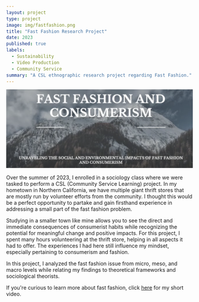 ```yaml
---
layout: project
type: project
image: img/fastfashion.png
title: "Fast Fashion Research Project"
date: 2023
published: true
labels:
  - Sustainability
  - Video Production
  - Community Service
summary: "A CSL ethnographic research project regarding Fast Fashion."
---
```


<div class="text-center p-4">
  <img width="800px" src="../img/ffc.png" alt="Fast Fashion Project Image">
</div>

Over the summer of 2023, I enrolled in a sociology class where we were tasked to perform a CSL (Community Service Learning) project. In my hometown in Northern California, we have multiple giant thrift stores that are mostly run by volunteer efforts from the community. I thought this would be a perfect opportunity to partake and gain firsthand experience in addressing a small part of the fast fashion problem. 

Studying in a smaller town like mine allows you to see the direct and immediate consequences of consumerist habits while recognizing the potential for meaningful change and positive impacts. For this project, I spent many hours volunteering at the thrift store, helping in all aspects it had to offer. The experiences I had here still influence my mindset, especially pertaining to consumerism and fashion.

In this project, I analyzed the fast fashion issue from micro, meso, and macro levels while relating my findings to theoretical frameworks and sociological theorists. 

If you're curious to learn more about fast fashion, click [here](https://www.youtube.com/watch?v=8zACQA8Vjxs) for my short video.

